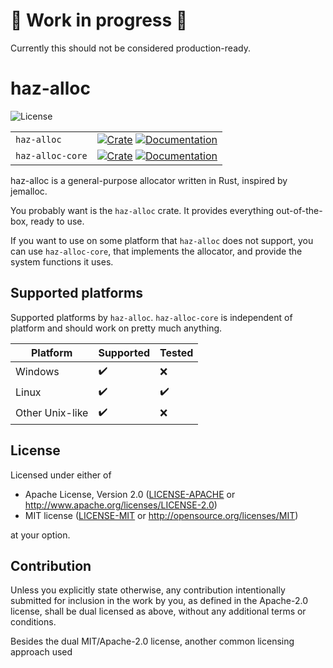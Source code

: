 # 🚧 Work in progress 🚧

Currently this should not be considered production-ready.

# haz-alloc

![License](https://shields.io/crates/l/haz-alloc)

|                  |                |
|------------------|----------------|
| `haz-alloc`      | [![Crate](https://shields.io/crates/v/haz-alloc)](https://crates.io/crates/haz-alloc) [![Documentation](https://shields.io/docsrs/haz-alloc)](https://docs.rs/haz-alloc) |
| `haz-alloc-core` | [![Crate](https://shields.io/crates/v/haz-alloc-core)](https://crates.io/crates/haz-alloc-core) [![Documentation](https://shields.io/docsrs/haz-alloc-core)](https://docs.rs/haz-alloc-core) |

haz-alloc is a general-purpose allocator written in Rust, inspired by jemalloc.


You probably want is the `haz-alloc` crate. It provides everything
out-of-the-box, ready to use.

If you want to use on some platform that `haz-alloc` does not support, you
can use `haz-alloc-core`, that implements the allocator, and provide the
system functions it uses.

## Supported platforms

Supported platforms by `haz-alloc`. `haz-alloc-core` is independent of platform
and should work on pretty much anything.

| Platform         | Supported | Tested     |
|------------------|-----------|------------|
| Windows          | ✔️        | ❌         |
| Linux            | ✔️        | ✔️         |
| Other Unix-like  | ✔️        | ❌         |

## License

Licensed under either of

 * Apache License, Version 2.0
   ([LICENSE-APACHE](LICENSE-APACHE) or http://www.apache.org/licenses/LICENSE-2.0)
 * MIT license
   ([LICENSE-MIT](LICENSE-MIT) or http://opensource.org/licenses/MIT)

at your option.

## Contribution

Unless you explicitly state otherwise, any contribution intentionally submitted
for inclusion in the work by you, as defined in the Apache-2.0 license, shall be
dual licensed as above, without any additional terms or conditions.

Besides the dual MIT/Apache-2.0 license, another common licensing approach used
